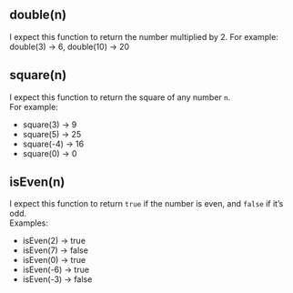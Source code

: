 ## double(n)
I expect this function to return the number multiplied by 2.
For example: double(3) → 6, double(10) → 20

## square(n)

I expect this function to return the square of any number `n`.  
For example:
- square(3) → 9
- square(5) → 25
- square(-4) → 16
- square(0) → 0

## isEven(n)

I expect this function to return `true` if the number is even, and `false` if it’s odd.  
Examples:
- isEven(2) → true
- isEven(7) → false
- isEven(0) → true
- isEven(-6) → true
- isEven(-3) → false
